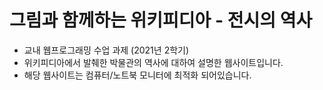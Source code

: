 # 그림과 함께하는 위키피디아 - 전시의 역사

- 교내 웹프로그래밍 수업 과제 (2021년 2학기)
- 위키피디아에서 발췌한 박물관의 역사에 대하여 설명한 웹사이트입니다.
- 해당 웹사이트는 컴퓨터/노트북 모니터에 최적화 되어있습니다.
